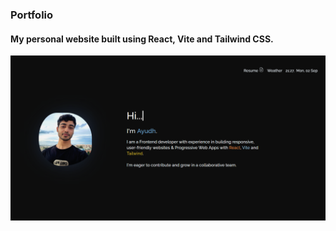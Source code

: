 <h3>Portfolio</h3>
<h4>My personal website built using React, Vite and Tailwind CSS.</h4>
<img src="/public/images/portfolio-poster.png">
